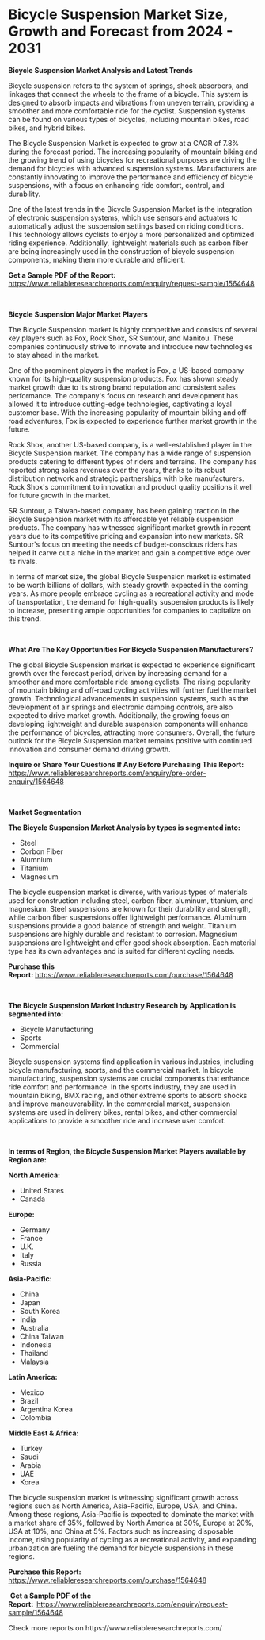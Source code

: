 <p><h1>Bicycle Suspension Market Size, Growth and Forecast from 2024 - 2031</h1></p><p><strong>Bicycle Suspension Market Analysis and Latest Trends</strong></p>
<p><p>Bicycle suspension refers to the system of springs, shock absorbers, and linkages that connect the wheels to the frame of a bicycle. This system is designed to absorb impacts and vibrations from uneven terrain, providing a smoother and more comfortable ride for the cyclist. Suspension systems can be found on various types of bicycles, including mountain bikes, road bikes, and hybrid bikes.</p><p>The Bicycle Suspension Market is expected to grow at a CAGR of 7.8% during the forecast period. The increasing popularity of mountain biking and the growing trend of using bicycles for recreational purposes are driving the demand for bicycles with advanced suspension systems. Manufacturers are constantly innovating to improve the performance and efficiency of bicycle suspensions, with a focus on enhancing ride comfort, control, and durability.</p><p>One of the latest trends in the Bicycle Suspension Market is the integration of electronic suspension systems, which use sensors and actuators to automatically adjust the suspension settings based on riding conditions. This technology allows cyclists to enjoy a more personalized and optimized riding experience. Additionally, lightweight materials such as carbon fiber are being increasingly used in the construction of bicycle suspension components, making them more durable and efficient.</p></p>
<p><strong>Get a Sample PDF of the Report:&nbsp;</strong> <a href="https://www.reliableresearchreports.com/enquiry/request-sample/1564648">https://www.reliableresearchreports.com/enquiry/request-sample/1564648</a></p>
<p>&nbsp;</p>
<p><strong>Bicycle Suspension Major Market Players</strong></p>
<p><p>The Bicycle Suspension market is highly competitive and consists of several key players such as Fox, Rock Shox, SR Suntour, and Manitou. These companies continuously strive to innovate and introduce new technologies to stay ahead in the market.</p><p>One of the prominent players in the market is Fox, a US-based company known for its high-quality suspension products. Fox has shown steady market growth due to its strong brand reputation and consistent sales performance. The company's focus on research and development has allowed it to introduce cutting-edge technologies, captivating a loyal customer base. With the increasing popularity of mountain biking and off-road adventures, Fox is expected to experience further market growth in the future.</p><p>Rock Shox, another US-based company, is a well-established player in the Bicycle Suspension market. The company has a wide range of suspension products catering to different types of riders and terrains. The company has reported strong sales revenues over the years, thanks to its robust distribution network and strategic partnerships with bike manufacturers. Rock Shox's commitment to innovation and product quality positions it well for future growth in the market.</p><p>SR Suntour, a Taiwan-based company, has been gaining traction in the Bicycle Suspension market with its affordable yet reliable suspension products. The company has witnessed significant market growth in recent years due to its competitive pricing and expansion into new markets. SR Suntour's focus on meeting the needs of budget-conscious riders has helped it carve out a niche in the market and gain a competitive edge over its rivals.</p><p>In terms of market size, the global Bicycle Suspension market is estimated to be worth billions of dollars, with steady growth expected in the coming years. As more people embrace cycling as a recreational activity and mode of transportation, the demand for high-quality suspension products is likely to increase, presenting ample opportunities for companies to capitalize on this trend.</p></p>
<p>&nbsp;</p>
<p><strong>What Are The Key Opportunities For Bicycle Suspension Manufacturers?</strong></p>
<p><p>The global Bicycle Suspension market is expected to experience significant growth over the forecast period, driven by increasing demand for a smoother and more comfortable ride among cyclists. The rising popularity of mountain biking and off-road cycling activities will further fuel the market growth. Technological advancements in suspension systems, such as the development of air springs and electronic damping controls, are also expected to drive market growth. Additionally, the growing focus on developing lightweight and durable suspension components will enhance the performance of bicycles, attracting more consumers. Overall, the future outlook for the Bicycle Suspension market remains positive with continued innovation and consumer demand driving growth.</p></p>
<p><strong>Inquire or Share Your Questions If Any Before Purchasing This Report:</strong> <a href="https://www.reliableresearchreports.com/enquiry/pre-order-enquiry/1564648">https://www.reliableresearchreports.com/enquiry/pre-order-enquiry/1564648</a></p>
<p>&nbsp;</p>
<p><strong>Market Segmentation</strong></p>
<p><strong>The Bicycle Suspension Market Analysis by types is segmented into:</strong></p>
<p><ul><li>Steel</li><li>Corbon Fiber</li><li>Alumnium</li><li>Titanium</li><li>Magnesium</li></ul></p>
<p><p>The bicycle suspension market is diverse, with various types of materials used for construction including steel, carbon fiber, aluminum, titanium, and magnesium. Steel suspensions are known for their durability and strength, while carbon fiber suspensions offer lightweight performance. Aluminum suspensions provide a good balance of strength and weight. Titanium suspensions are highly durable and resistant to corrosion. Magnesium suspensions are lightweight and offer good shock absorption. Each material type has its own advantages and is suited for different cycling needs.</p></p>
<p><strong>Purchase this Report:&nbsp;</strong><a href="https://www.reliableresearchreports.com/purchase/1564648">https://www.reliableresearchreports.com/purchase/1564648</a></p>
<p>&nbsp;</p>
<p><strong>The Bicycle Suspension Market Industry Research by Application is segmented into:</strong></p>
<p><ul><li>Bicycle Manufacturing</li><li>Sports</li><li>Commercial</li></ul></p>
<p><p>Bicycle suspension systems find application in various industries, including bicycle manufacturing, sports, and the commercial market. In bicycle manufacturing, suspension systems are crucial components that enhance ride comfort and performance. In the sports industry, they are used in mountain biking, BMX racing, and other extreme sports to absorb shocks and improve maneuverability. In the commercial market, suspension systems are used in delivery bikes, rental bikes, and other commercial applications to provide a smoother ride and increase user comfort.</p></p>
<p>&nbsp;</p>
<p><strong>In terms of Region, the Bicycle Suspension Market Players available by Region are:</strong></p>
<p>
    <p> <strong> North America: </strong>
        <ul>
            <li>United States</li>
            <li>Canada</li>
        </ul>
        </p> 
    <p> <strong> Europe: </strong>
        <ul>
            <li>Germany</li>
            <li>France</li>
            <li>U.K.</li>
            <li>Italy</li>
            <li>Russia</li>
        </ul>
        </p> 
    <p> <strong> Asia-Pacific: </strong>
        <ul>
            <li>China</li>
            <li>Japan</li>
            <li>South Korea</li>
            <li>India</li>
            <li>Australia</li>
            <li>China Taiwan</li>
            <li>Indonesia</li>
            <li>Thailand</li>
            <li>Malaysia</li>
        </ul>
        </p> 
    <p> <strong> Latin America: </strong>
        <ul>
            <li>Mexico</li>
            <li>Brazil</li>
            <li>Argentina Korea</li>
            <li>Colombia</li>
        </ul>
        </p> 
    <p> <strong> Middle East & Africa: </strong>
        <ul>
            <li>Turkey</li>
            <li>Saudi</li>
            <li>Arabia</li>
            <li>UAE</li>
            <li>Korea</li>
        </ul>
    </p>
    </p>
<p><p>The bicycle suspension market is witnessing significant growth across regions such as North America, Asia-Pacific, Europe, USA, and China. Among these regions, Asia-Pacific is expected to dominate the market with a market share of 35%, followed by North America at 30%, Europe at 20%, USA at 10%, and China at 5%. Factors such as increasing disposable income, rising popularity of cycling as a recreational activity, and expanding urbanization are fueling the demand for bicycle suspensions in these regions.</p></p>
<p><strong>Purchase this Report: </strong><a href="https://www.reliableresearchreports.com/purchase/1564648">https://www.reliableresearchreports.com/purchase/1564648</a></p>
<p>&nbsp;<strong>Get a Sample PDF of the Report:&nbsp;&nbsp;</strong><a href="https://www.reliableresearchreports.com/enquiry/request-sample/1564648">https://www.reliableresearchreports.com/enquiry/request-sample/1564648</a></p>
<p><strong></strong></p>
<p>Check more reports on https://www.reliableresearchreports.com/</p>